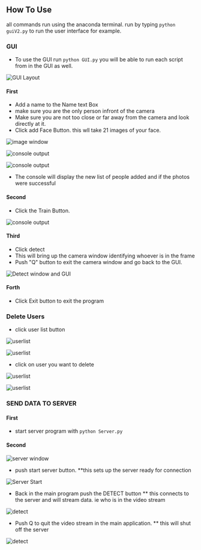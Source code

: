 ## How To Use
all commands run using the anaconda terminal. run by typing <code>python guiV2.py</code> to run the user interface for example.

### GUI
* To use the GUI run <code>python GUI.py</code> you will be able to run each script from in the GUI as well.

![GUI Layout](/readmeImages/main.PNG)

#### First 

* Add a name to the Name text Box
* make sure you are the only person infront of the camera
* Make sure you are not too close or far away from the camera and look directly at it.
* Click add Face Button. this wll take 21 images of your face.

![image window](/readmeImages/mainAddperson.PNG)

![console output](/readmeImages/addimages.png)

![console output](/readmeImages/AddfaceConsole.PNG)

* The console will display the new list of people added and if the photos were successful
#### Second
* Click the Train Button. 

![console output](/readmeImages/mainTrain.png)

#### Third
* Click detect
* This will bring up the camera window identifying whoever is in the frame
* Push "Q" button to exit the camera window and go back to the GUI.

![Detect window and GUI](/readmeImages/detvideo.PNG)

#### Forth 
* Click Exit button to exit the program

### Delete Users
* click user list button

![userlist](/readmeImages/mainUser.PNG)

![userlist](/readmeImages/mainDele.PNG)

* click on user you want to delete

![userlist](/readmeImages/userdel.PNG)

![userlist](/readmeImages/delmes.PNG)

### SEND DATA TO SERVER

#### First 
* start server program with <code>python Server.py</code>
#### Second 

![server window](/readmeImages/server.PNG)

* push start server button. 
**this sets up the server ready for connection 

![Server Start](/readmeImages/serverStart.PNG)

* Back in the main program push the DETECT button
** this connects to the server and will stream data. ie who is in the video stream

![detect](/readmeImages/mainDetec.PNG)

* Push Q to quit the video stream in the main application.
** this will shut off the server

![detect](/readmeImages/serverOut.PNG)
